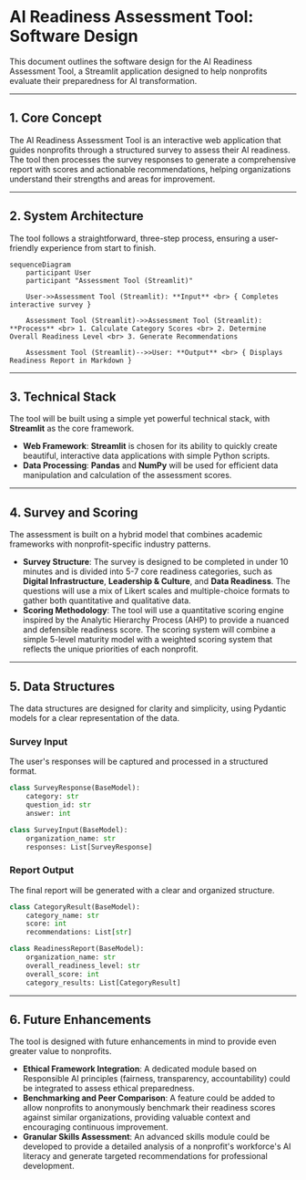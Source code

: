 # AI Readiness Assessment Tool: Software Design

This document outlines the software design for the AI Readiness Assessment Tool, a Streamlit application designed to help nonprofits evaluate their preparedness for AI transformation.

-----

## 1. Core Concept

The AI Readiness Assessment Tool is an interactive web application that guides nonprofits through a structured survey to assess their AI readiness. The tool then processes the survey responses to generate a comprehensive report with scores and actionable recommendations, helping organizations understand their strengths and areas for improvement.

-----

## 2. System Architecture

The tool follows a straightforward, three-step process, ensuring a user-friendly experience from start to finish.

```mermaid
sequenceDiagram
    participant User
    participant "Assessment Tool (Streamlit)"

    User->>Assessment Tool (Streamlit): **Input** <br> { Completes interactive survey }

    Assessment Tool (Streamlit)->>Assessment Tool (Streamlit): **Process** <br> 1. Calculate Category Scores <br> 2. Determine Overall Readiness Level <br> 3. Generate Recommendations

    Assessment Tool (Streamlit)-->>User: **Output** <br> { Displays Readiness Report in Markdown }
````

-----

## 3\. Technical Stack

The tool will be built using a simple yet powerful technical stack, with **Streamlit** as the core framework.

  * **Web Framework**: **Streamlit** is chosen for its ability to quickly create beautiful, interactive data applications with simple Python scripts.
  * **Data Processing**: **Pandas** and **NumPy** will be used for efficient data manipulation and calculation of the assessment scores.

-----

## 4\. Survey and Scoring

The assessment is built on a hybrid model that combines academic frameworks with nonprofit-specific industry patterns.

  * **Survey Structure**: The survey is designed to be completed in under 10 minutes and is divided into 5-7 core readiness categories, such as **Digital Infrastructure**, **Leadership & Culture**, and **Data Readiness**. The questions will use a mix of Likert scales and multiple-choice formats to gather both quantitative and qualitative data.
  * **Scoring Methodology**: The tool will use a quantitative scoring engine inspired by the Analytic Hierarchy Process (AHP) to provide a nuanced and defensible readiness score. The scoring system will combine a simple 5-level maturity model with a weighted scoring system that reflects the unique priorities of each nonprofit.

-----

## 5\. Data Structures

The data structures are designed for clarity and simplicity, using Pydantic models for a clear representation of the data.

### Survey Input

The user's responses will be captured and processed in a structured format.

```python
class SurveyResponse(BaseModel):
    category: str
    question_id: str
    answer: int

class SurveyInput(BaseModel):
    organization_name: str
    responses: List[SurveyResponse]
```

### Report Output

The final report will be generated with a clear and organized structure.

```python
class CategoryResult(BaseModel):
    category_name: str
    score: int
    recommendations: List[str]

class ReadinessReport(BaseModel):
    organization_name: str
    overall_readiness_level: str
    overall_score: int
    category_results: List[CategoryResult]
```

-----

## 6\. Future Enhancements

The tool is designed with future enhancements in mind to provide even greater value to nonprofits.

  * **Ethical Framework Integration**: A dedicated module based on Responsible AI principles (fairness, transparency, accountability) could be integrated to assess ethical preparedness.
  * **Benchmarking and Peer Comparison**: A feature could be added to allow nonprofits to anonymously benchmark their readiness scores against similar organizations, providing valuable context and encouraging continuous improvement.
  * **Granular Skills Assessment**: An advanced skills module could be developed to provide a detailed analysis of a nonprofit's workforce's AI literacy and generate targeted recommendations for professional development.
  